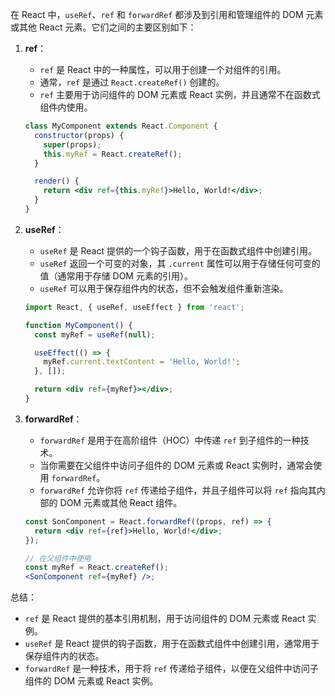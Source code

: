 在 React 中，`useRef`、`ref` 和 `forwardRef` 都涉及到引用和管理组件的 DOM 元素或其他 React 元素。它们之间的主要区别如下：

1. **ref**：
   - `ref` 是 React 中的一种属性，可以用于创建一个对组件的引用。
   - 通常，`ref` 是通过 `React.createRef()` 创建的。
   - `ref` 主要用于访问组件的 DOM 元素或 React 实例，并且通常不在函数式组件内使用。

   ```jsx
   class MyComponent extends React.Component {
     constructor(props) {
       super(props);
       this.myRef = React.createRef();
     }

     render() {
       return <div ref={this.myRef}>Hello, World!</div>;
     }
   }
   ```

2. **useRef**：
   - `useRef` 是 React 提供的一个钩子函数，用于在函数式组件中创建引用。
   - `useRef` 返回一个可变的对象，其 `.current` 属性可以用于存储任何可变的值（通常用于存储 DOM 元素的引用）。
   - `useRef` 可以用于保存组件内的状态，但不会触发组件重新渲染。

   ```jsx
   import React, { useRef, useEffect } from 'react';

   function MyComponent() {
     const myRef = useRef(null);

     useEffect(() => {
       myRef.current.textContent = 'Hello, World!';
     }, []);

     return <div ref={myRef}></div>;
   }
   ```

3. **forwardRef**：
   - `forwardRef` 是用于在高阶组件（HOC）中传递 `ref` 到子组件的一种技术。
   - 当你需要在父组件中访问子组件的 DOM 元素或 React 实例时，通常会使用 `forwardRef`。
   - `forwardRef` 允许你将 `ref` 传递给子组件，并且子组件可以将 `ref` 指向其内部的 DOM 元素或其他 React 组件。

   ```jsx
   const SonComponent = React.forwardRef((props, ref) => {
     return <div ref={ref}>Hello, World!</div>;
   });

   // 在父组件中使用
   const myRef = React.createRef();
   <SonComponent ref={myRef} />;
   ```

总结：
- `ref` 是 React 提供的基本引用机制，用于访问组件的 DOM 元素或 React 实例。
- `useRef` 是 React 提供的钩子函数，用于在函数式组件中创建引用，通常用于保存组件内的状态。
- `forwardRef` 是一种技术，用于将 `ref` 传递给子组件，以便在父组件中访问子组件的 DOM 元素或 React 实例。